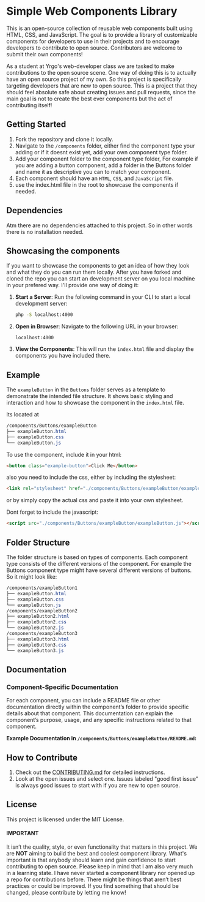 # Simple Web Components Library

This is an open-source collection of reusable web components built using HTML, CSS, and JavaScript. The goal is to provide a library of customizable components for developers to use in their projects and to encourage developers to contribute to open source. Contributors are welcome to submit their own components!

As a student at Yrgo's web-developer class we are tasked to make contributions to the open source scene. One way of doing this is to actually have an open source project of my own. So this project is specifically targeting developers that are new to open source. This is a project that they should feel absolute safe about creating issues and pull requests, since the main goal is not to create the best ever components but the act of contributing itself!

## Getting Started

1. Fork the repository and clone it locally.
2. Navigate to the `/components` folder, either find the component type your adding or if it doesnt exist yet, add your own component type folder.
3. Add your component folder to the component type folder, For example if you are adding a button component, add a folder in the Buttons folder and name it as descriptive you can to match your component.
4. Each component should have an `HTML`, `CSS`, and `JavaScript` file.
5. use the index.html file in the root to showcase the components if needed.

## Dependencies

Atm there are no dependencies attached to this project. So in other words there is no installation needed.

## Showcasing the components

If you want to showcase the components to get an idea of how they look and what they do you can run them locally. After you have forked and cloned the repo you can start an development server on you local machine in your prefered way. I'll provide one way of doing it: 

1. **Start a Server**: Run the following command in your CLI to start a local development server:
    ```bash
    php -S localhost:4000
    ```
2. **Open in Browser**: Navigate to the following URL in your browser:
    ```plaintext
    localhost:4000
    ```

3. **View the Components**: This will run the `index.html` file and display the components you have included there.

## Example

The `exampleButton` in the `Buttons` folder serves as a template to demonstrate the intended file structure. It shows basic styling and interaction and how to showcase the component in the `index.html` file.


Its located at 
```css
/components/Buttons/exampleButton
├── exampleButton.html
├── exampleButton.css
└── exampleButton.js
```
To use the component, include it in your html: 
```html
<button class="example-button">Click Me</button>
```

also you need to include the css, either by including the stylesheet: 
```html
<link rel="stylesheet" href="./components/Buttons/exampleButton/exampleButton.css">
```
or by simply copy the actual css and paste it into your own stylesheet. 

Dont forget to include the javascript: 
```html
<script src="./components/Buttons/exampleButton/exampleButton.js"></script>
```

## Folder Structure

The folder structure is based on types of components. Each component type consists of the different versions of the component. For example the Buttons component type might have several different versions of buttons. So it might look like: 

```css
/components/exampleButton1
├── exampleButton.html
├── exampleButton.css
└── exampleButton.js
/components/exampleButton2
├── exampleButton2.html
├── exampleButton2.css
└── exampleButton2.js
/components/exampleButton3
├── exampleButton3.html
├── exampleButton3.css
└── exampleButton3.js
```

## Documentation

### **Component-Specific Documentation**

For each component, you can include a README file or other documentation directly within the component’s folder to provide specific details about that component. This documentation can explain the component’s purpose, usage, and any specific instructions related to that component.

**Example Documentation in `/components/Buttons/exampleButton/README.md`:**

## How to Contribute

1. Check out the [CONTRIBUTING.md](CONTRIBUTING.md) for detailed instructions.
2. Look at the open issues and select one. Issues labeled "good first issue" is always good issues to start with if you are new to open source.

## License

This project is licensed under the MIT License.

#### IMPORTANT
It isn’t the quality, style, or even functionality that matters in this project. We are **NOT** aiming to build the best and coolest component library. What's important is that anybody should learn and gain confidence to start contributing to open source. Please keep in mind that I am also very much in a learning state. I have never started a component library nor opened up a repo for contributions before. There might be things that aren’t best practices or could be improved. If you find something that should be changed, please contribute by letting me know!
